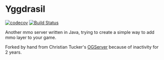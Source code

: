 # Yggdrasil

[![codecov](https://codecov.io/gh/Supamiu/yggdrasil/branch/master/graph/badge.svg)](https://codecov.io/gh/Supamiu/yggdrasil)
[![Build Status](https://travis-ci.org/Supamiu/yggdrasil.svg?branch=master)](https://travis-ci.org/Supamiu/yggdrasil)

Another mmo server written in Java, trying to create a simple way to add mmo layer to your game.

Forked by hand from Christian Tucker's [OGServer](https://github.com/clasic/OGServer) because of inactivity for 2 years.
